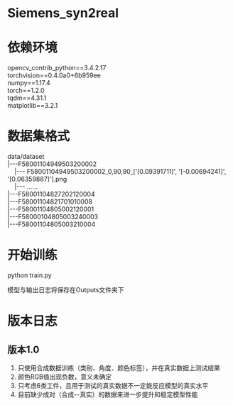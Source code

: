 # Siemens_syn2real

# 依赖环境
opencv_contrib_python==3.4.2.17  
torchvision==0.4.0a0+6b959ee  
numpy==1.17.4  
torch==1.2.0  
tqdm==4.31.1  
matplotlib==3.2.1  

# 数据集格式

data/dataset  
|---F58001104949503200002  
&nbsp;&nbsp;&nbsp;&nbsp;|--- F58001104949503200002_0,90,90_['[0.09391711]', '[-0.00694241]', '[0.06359887]'].png  
&nbsp;&nbsp;&nbsp;&nbsp;|--- ......  
|---F58001104827202120004  
|---F58001104821701010008  
|---F58001104805002120001  
|---F58000104805003240003  
|---F58001104805003210004  


# 开始训练

python train.py

模型与输出日志将保存在Outputs文件夹下

# 版本日志
## 版本1.0
1. 只使用合成数据训练（类别、角度、颜色标签），并在真实数据上测试结果
2. 颜色RGB值出现负数，意义未确定
3. 只考虑6类工件，且用于测试的真实数据不一定能反应模型的真实水平
4. 目前缺少成对（合成--真实）的数据来进一步提升和稳定模型性能
